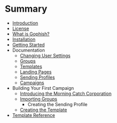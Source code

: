 # Summary

* [Introduction](README.md)
* [License](license.md)
* [What is Gophish?](what_is_gophish.md)
* [Installation](installation.md)
* [Getting Started](getting_started.md)
* Documentation
   * [Changing User Settings](documentation/changing_user_settings.md)
   * [Groups](documentation/groups.md)
   * [Templates](documentation/templates.md)
   * [Landing Pages](documentation/landing_pages.md)
   * [Sending Profiles](documentation/sending_profiles.md)
   * [Campaigns](documentation/campaigns.md)
* Building Your First Campaign
   * [Introducing the Morning Catch Corporation](campaign/introducing_the_morning_catch_corporation.md)
   * [Importing Groups](campaign/importing_groups.md)
       * Creating the Sending Profile
   * [Creating the Template](campaign/creating_the_template.md)
* [Template Reference](template_reference.md)

